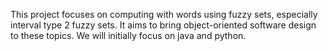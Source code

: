 This project focuses on computing with words using fuzzy sets, especially interval type 2 fuzzy sets.  It aims to bring object-oriented software design to these topics.  We will initially focus on java and python.